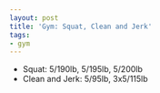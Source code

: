 ```yaml
---
layout: post
title: 'Gym: Squat, Clean and Jerk'
tags:
- gym
---
```


- Squat: 5/190lb, 5/195lb, 5/200lb
- Clean and Jerk: 5/95lb, 3x5/115lb
